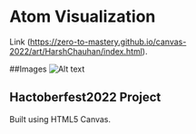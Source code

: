 # Atom Visualization

Link (https://zero-to-mastery.github.io/canvas-2022/art/HarshChauhan/index.html).

##Images
<img src="https://i.ibb.co/4P0fqWG/Screenshot-2022-11-26-231628.png" alt="Alt text" title="Optional title">

## Hactoberfest2022 Project
Built using HTML5 Canvas.
